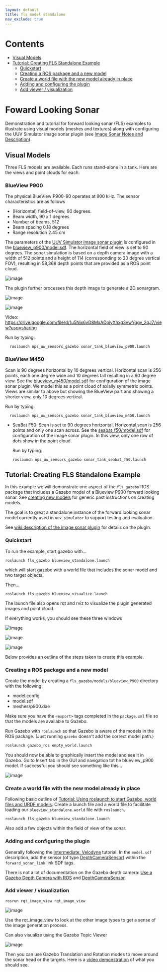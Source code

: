 ```yaml
---
layout: default
title: fls model standalone
nav_exclude: true
---
```


# Contents

<!-- TOC generated with https://github.com/ekalinin/github-markdown-toc -->
<!--
 cat fls_model_standalone.md | ./gh-md-toc -
-->


* [Visual Models](#visual-models)
* [Tutorial: Creating FLS Standalone Example](#tutorial-creating-fls-standalone-example)
  * [Quickstart](#quickstart)
  * [Creating a ROS package and a new model](#creating-a-ros-package-and-a-new-model)
  * [Create a world file with the new model already in place](#create-a-world-file-with-the-new-model-already-in-place)
  * [Adding and configuring the plugin](#adding-and-configuring-the-plugin)
  * [Add viewer / visualization](#add-viewer--visualization)

# Foward Looking Sonar

Demonstration and tutorial for forward looking sonar (FLS) examples to illustrate using visual models (meshes and textures) along with configuring the UUV Simulator image sonar plugin (see [Image Sonar Notes and Description](/dave.doc/contents/image_sonar_description)).

## Visual Models
Three FLS models are available.  Each runs stand-alone in a tank.  Here are the views and point clouds for each:

### BlueView P900

The physical BlueView P900-90 operates at 900 kHz.  The sensor characteristics are as follows
  * (Horizontal) field-of-view, 90 degrees.
  * Beam width, 90 x 1 degrees
  * Number of beams, 512
  * Beam spacing 0.18 degrees
  * Range resolution 2.45 cm

The parameters of the [UUV Simulator image sonar plugin](/dave.doc/contents/image_sonar_description) is configured in the [blueview_p900/model.sdf](https://github.com/Field-Robotics-Lab/nps_uw_sensors_gazebo/blob/master/models/blueview_p900/model.sdf).  The horizontal field of view is set to 90 degrees.  The sonar simulation is based on a depth camera image with a width of 512 points and a height of 114 (corresponding to 20 degree vertical FOV), resulting in 58,368 depth points that are provided as a ROS point cloud.

![image](/dave.doc/images/p900_points.png)

The plugin further processes this depth image to generate a 2D sonargram.

![image](/dave.doc/images/p900_sonar.png)

  ![image](/dave.doc/images/p900_tank.png)

  Video: https://drive.google.com/file/d/1u5Nix6vD8MxADoiyXhxg3vwYggv_2qJ7/view?usp=sharing

  Run by typing:

      roslaunch nps_uw_sensors_gazebo sonar_tank_blueview_p900.launch

### BlueView M450

Scan is 90 degrees horizontal by 10 degrees vertical.  Horizontal scan is 256 points, each one degree wide and 10 degrees tall resulting in a 90 degree view. See the [blueview_m450/model.sdf](https://github.com/Field-Robotics-Lab/nps_uw_sensors_gazebo/blob/master/models/blueview_m450/model.sdf) for configuration of the image sonar plugin.  We model this as a point cloud of axially symmetric points.  Views are similar to above but showing the BlueView part and showing a shorter view, only 10 degrees vertical.

  Run by typing:

      roslaunch nps_uw_sensors_gazebo sonar_tank_blueview_m450.launch

* SeaBat F50: Scan is set to 90 degrees horizontal.  Horizontal scan is 256 points and only one scan across. See the [seabat_f50/model.sdf](https://github.com/Field-Robotics-Lab/nps_uw_sensors_gazebo/blob/master/models/seabat_f50/model.sdf) for configuration of the image sonar plugin.  In this view, only one row of dots show in the point cloud.

  Run by typing:

      roslaunch nps_uw_sensors_gazebo sonar_tank_seabat_f50.launch

## Tutorial: Creating FLS Standalone Example

In this example we will demonstrate one aspect of the `fls_gazebo` ROS package that includes a Gazebo model of a Blueview P900 forward looking sonar.
See [creating new models](/dave.doc/contents/carlos_create_models) for generic past instructions on creating models.

The goal is to great a standalone instance of the forward looking sonar model currently used in `uuv_simulator` to support testing and evaluation.

See [wiki description of the image sonar plugin](/dave.doc/contents/image_sonar_description) for details on the plugin.

### Quickstart

To run the example, start gazebo with...
```
roslaunch fls_gazebo blueview_standalone.launch
```
which will start gazebo with a world file that includes the sonar model and two target objects.

Then...
```
roslaunch fls_gazebo blueview_visualize.launch
```
The launch file also opens rqt and rviz to visualize the plugin generated images and point cloud.

If everything works, you should see these three windows

![image](/dave.doc/images/fls_standalone.png)

![image](/dave.doc/images/blueview_visualize.png)

![image](/dave.doc/images/blueview_rviz.png)

Below provides an outline of the steps taken to create this example.

### Creating a ROS package and a new model

Create the model by creating a `fls_gazebo/models/blueview_P900` directory with the following:

* model.config
* model.sdf
* meshes/p900.dae

Make sure you have the `<export>` tags completed in the `package.xml` file so that the models are available to Gazebo.

Run Gazebo with `roslaunch` so that Gazebo is aware of the models in the ROS package. (Just running `gazebo` doesn't add the correct model path.)
```bash
roslaunch gazebo_ros empty_world.launch
```

You should now be able to graphically insert the model and see it in Gazebo.  Go to Insert tab in the GUI and navigation tot he blueview_p900 model.  If successful you should see something like this...

![image](/dave.doc/images/blueview_insert.png)


### Create a world file with the new model already in place

Following basic outline of [Tutorial: Using roslaunch to start Gazebo, world files and URDF models](http://gazebosim.org/tutorials?tut=ros_roslaunch).  Create a launch file and a world file to facilitate loading our `blueview_standalone.world` file with `roslaunch`.

```
roslaunch fls_gazebo blueview_standalone.launch
```

Also add a few objects within the field of view of the sonar.

### Adding and configuring the plugin

Generally following the [Intermediate: Velodyne](http://gazebosim.org/tutorials?tut=guided_i1) tutorial. In the `model.sdf` description,  add the sensor (of type [DepthCameraSensor](http://gazebosim.org/api/dev/classgazebo_1_1sensors_1_1DepthCameraSensor.html)) within the `forward_sonar_link` link SDF tags.

There is not a lot of documentation on the Gazebo depth camera: [Use a Gazebo Depth Camera with ROS](http://gazebosim.org/tutorials/?tut=ros_depth_camera) and [DepthCameraSensor](http://gazebosim.org/api/dev/classgazebo_1_1sensors_1_1DepthCameraSensor.html).

### Add viewer / visualization


```rosrun rqt_image_view rqt_image_view ```

![image](/dave.doc/images/standalone_sidebyside.png)

Use the rqt_image_view to look at the other image types to get a sense of the image generation process.


Can also visualize using the Gazebo Topic Viewer

![image](/dave.doc/images/blueview_gazeboviewer.png)

Then you can use Gazebo Translation and Rotation modes to move around the sonar head or the targets.  Here is a [video demonstration](https://vimeo.com/398555796) of what you should see.
